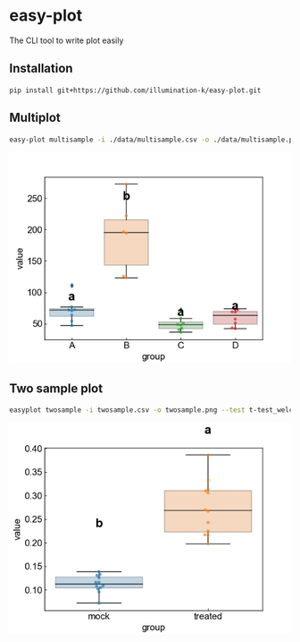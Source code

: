 # easy-plot

The CLI tool to write plot easily

## Installation

```
pip install git+https://github.com/illumination-k/easy-plot.git
```

## Multiplot

```bash
easy-plot multisample -i ./data/multisample.csv -o ./data/multisample.png
```

![multisample](examples/multisample.png)

## Two sample plot

```bash
easyplot twosample -i twosample.csv -o twosample.png --test t-test_welch --test-text simple
```

![twosample](examples/twosample.png)
